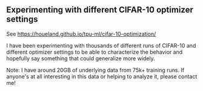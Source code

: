 ## Experimenting with different CIFAR-10 optimizer settings

See https://houeland.github.io/tpu-ml/cifar-10-optimization/

I have been experimenting with thousands of different runs of CIFAR-10 and different optimizer settings to be able to characterize the behavior and hopefully say something that could generalize more widely.

Note: I have around 20GB of underlying data from 75k+ training runs. If anyone's at all interesting in this data or helping to analyze it, please contact me!
